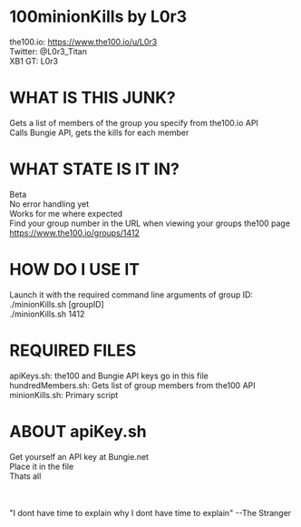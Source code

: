 # 100minionKills by L0r3 #
the100.io: https://www.the100.io/u/L0r3<br>
Twitter: @L0r3_Titan<br>
XB1 GT: L0r3<br>

# WHAT IS THIS JUNK? #
Gets a list of members of the group you specify from the100.io API<br>
Calls Bungie API, gets the kills for each member<br>

# WHAT STATE IS IT IN? #
Beta<br>
No error handling yet<br>
Works for me where expected<br>
Find your group number in the URL when viewing your groups the100 page<br>
https://www.the100.io/groups/1412<br>

# HOW DO I USE IT #
Launch it with the required command line arguments of group ID:<br>
./minionKills.sh [groupID]<br>
./minionKills.sh 1412<br>

# REQUIRED FILES
apiKeys.sh: the100 and Bungie API keys go in this file<br>
hundredMembers.sh: Gets list of group members from the100 API<br>
minionKills.sh: Primary script<br>

# ABOUT apiKey.sh #
Get yourself an API key at Bungie.net<br>
Place it in the file<br>
Thats all<br>


<br>
<br>
"I dont have time to explain why I dont have time to explain" --The Stranger<br>
